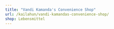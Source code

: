 ```yaml
---
title: "Vandi Kamanda's Convenience Shop"
url: /kailahun/vandi-kamandas-convenience-shop/
shop: Lebensmittel
---
```

